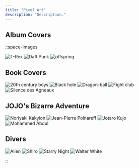 ```yaml
---
title: "Pixel Art"
description: "Description."
---
```


## Album Covers

::space-images

![T-Rex](/img/2d/pixel-art/album-covers/t-rex.jpg)
![Daft Punk](/img/2d/pixel-art/album-covers/daft-punk.jpg)
![offspring](/img/2d/pixel-art/album-covers/offspring.jpg)

## Book Covers

![20th century boys](/img/2d/pixel-art/book-covers/20-century-boys.jpg)
![Black hole](/img/2d/pixel-art/book-covers/black-hole.jpg)
![Dragon-ball](/img/2d/pixel-art/book-covers/dragon-ball.jpg)
![Fight club](/img/2d/pixel-art/book-covers/fight-club.jpg)
![Silence des Agneaux](/img/2d/pixel-art/book-covers/le-silence-des-agneaux.jpg)

## JOJO's Bizarre Adventure

![Noriyaki Kakyion](/img/2d/pixel-art/jojo/1.png)
![Jean-Pierre Polnareff](/img/2d/pixel-art/jojo/2.png)
![Jotaro Kujo](/img/2d/pixel-art/jojo/3.png)
![Mohammed Abdul](/img/2d/pixel-art/jojo/4.png)

## Divers

 ![Alien](/img/2d/pixel-art/Alien.png)
 ![Shiro](/img/2d/pixel-art/Shiro.png)
 ![Starry Night](/img/2d/pixel-art/starry_night.png)
 ![Walter White](/img/2d/pixel-art/walter-white.jpg)

::
